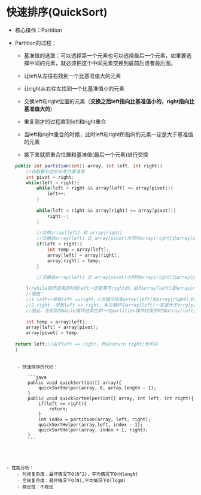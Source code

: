 # 快速排序(QuickSort)

- 核心操作：Partition

- Partition的过程：

    - 基准值的选取：可以选择第一个元素也可以选择最后一个元素，如果要选择中间的元素，就必须把这个中间元素交换到最前后或者最后面。

    

    

    - 让left从左往右找到一个比基准值大的元素
    - 让right从右往左找到一个比基准值小的元素
    - 交换left和right位置的元素（**交换之后left指向比基准值小的，right指向比基准值大的**）
    - 重复刚才的过程直到left和right重合

    

    

    - 当left和right重合的时候，此时left和right所指向的元素一定是大于基准值的元素

    

    - 接下来就把重合位置和基准值(最后一个元素)进行交换

    

    

    ```java
    public int partition(int[] array, int left, int right){
        //选取最右边的元素为基准值
        int pivot = right;
        while(left < right){
        	while(left < right && array[left] <= array[pivot]){
            	left++;
        	}
            
            while(left < right && array[right] >= array[pivot]){
                right--;
            }
            
            //交换array[left] 和 array[right]
            //交换前array[left] 比 array[pivot]大同时array[right]比array[pivot]小
            if(left < right){
            	int temp = array[left];
            	array[left] = array[right];
            	array[right] = temp;
            }
    
            //交换后array[left] 比 array[pivot]小同时array[right]比array[pivot]大
            
        }//while循环结束的时候left一定是等于right的，此时array[left]即array[right]一定是大于等于array[pivot]
        //理由：
        //1.left++导致left ==right,上次循环结束array[left]和array[right]交换之后array[right]是大于(如果发生交换的话)等于(如果没有发生交换)arry[pivot]的
        //2.right--导致left == right，本次循环中array[left]一定是大于arry[pivot]的
        //因此，无论如何while循环结束也即一次partition操作结束的时候array[left]也即array[right]一定是大于等于array[pivot]的
        
        int temp = array[left];
        array[left] = array[pivot];
        array[pivot] = temp;
        
    return left;//由于left == right，所以return right;也可以
    }
```
    
    - 快速排序的代码：
    
        ```java
        public void quickSort(int[] array){
            quickSortHelper(array, 0, array.length - 1);
        }
        public void quickSortHelper(int[] array, int left, int right){
            if(left >= right){
                return;
            }
            int index = partition(array, left, right);
            quickSortHelper(array,left, index - 1);
            quickSortHelper(array, index + 1, right);
        }
        ```


​          

- 性能分析：
    - 时间复杂度：最坏情况下O(N^2)，平均情况下O(NlongN)        
    - 空间复杂度：最坏情况下O(N),平均情况下O(logN)    
    - 稳定性：不稳定
